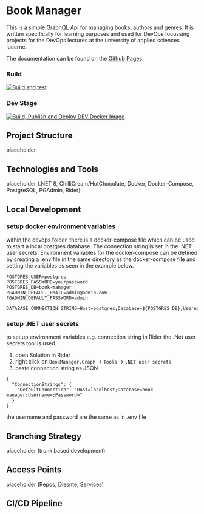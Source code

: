 # Book Manager
This is a simple GraphQL Api for managing books, authors and genres. It is written specifically for learning purposes and used for DevOps focussing projects for the DevOps lectures at the university of applied sciences lucerne.

The documentation can be found on the [Github Pages](https://kwstnr.github.io/devops-book-manager)

### Build
[![Build and test](https://github.com/kwstnr/devops-book-manager/actions/workflows/BuildAndTest.yml/badge.svg)](https://github.com/kwstnr/devops-book-manager/actions/workflows/BuildAndTest.yml)

### Dev Stage
[![Build, Publish and Deploy DEV Docker Image](https://github.com/kwstnr/devops-book-manager/actions/workflows/DevAndRelease.yml/badge.svg)](https://github.com/kwstnr/devops-book-manager/actions/workflows/DevAndRelease.yml)

## Project Structure
placeholder

## Technologies and Tools
placeholder (.NET 8, ChilliCream/HotChocolate, Docker, Docker-Compose, PostgreSQL, PGAdmin, Rider)

## Local Development
### setup docker environment variables
within the devops folder, there is a docker-compose file which can be used to start a local postgres database. The connection string is set in the .NET user secrets.
Environment variables for the docker-compose can be defined by creating a .env file in the same directory as the docker-compose file and setting the variables as seen in the example below.
```
POSTGRES_USER=postgres
POSTGRES_PASSWORD=yourpassword
POSTGRES_DB=book-manager
PGADMIN_DEFAULT_EMAIL=admin@admin.com
PGADMIN_DEFAULT_PASSWORD=admin

DATABASE_CONNECTION_STRING=Host=postgres;Database=${POSTGRES_DB};Username=${POSTGRES_USER};Password=${POSTGRES_PASSWORD}

```

### setup .NET user secrets
to set up environment variables e.g. connection string in Rider the .Net user secrets tool is used.
1. open Solution in Rider
2. right click on ```BookManager.Graph``` -> ```Tools``` -> ```.NET user secrets```
3. paste connection string as JSON

```
{
  "ConnectionStrings": {
    "DefaultConnection": "Host=localhost;Database=book-manager;Username=;Password="
  }
}
```
the username and password are the same as in .env file

## Branching Strategy
placeholder (trunk based development)

## Access Points
placeholder (Repos, Diesnte, Services)

## CI/CD Pipeline



